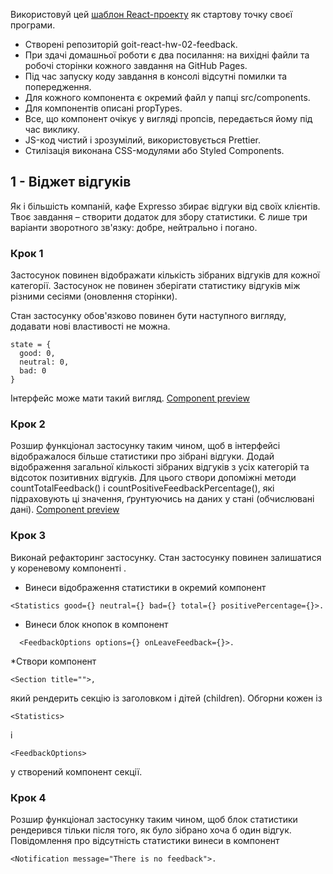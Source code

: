 Використовуй цей [шаблон React-проекту](https://github.com/goitacademy/react-homework-template#readme) як стартову точку своєї програми.

* Створені репозиторій
  goit-react-hw-02-feedback.
* При здачі домашньої роботи є два посилання: на вихідні файли та робочі сторінки кожного завдання на GitHub Pages.
* Під час запуску коду завдання в консолі відсутні помилки та попередження.
* Для кожного компонента є окремий файл у папці src/components.
* Для компонентів описані propTypes.
* Все, що компонент очікує у вигляді пропсів, передається йому під час виклику.
* JS-код чистий і зрозумілий, використовується Prettier.
* Стилізація виконана CSS-модулями або Styled Components.
## 1 - Віджет відгуків
Як і більшість компаній, кафе Expresso збирає відгуки від своїх клієнтів. Твоє завдання – створити додаток для збору статистики. Є лише три варіанти зворотного зв'язку: добре, нейтрально і погано.

### Крок 1
Застосунок повинен відображати кількість зібраних відгуків для кожної категорії. Застосунок не повинен зберігати статистику відгуків між різними сесіями (оновлення сторінки).

Стан застосунку обов'язково повинен бути наступного вигляду, додавати нові властивості не можна.

```
state = {
  good: 0,
  neutral: 0,
  bad: 0
}
```

Інтерфейс може мати такий вигляд.
[Component preview](https://textbook.edu.goit.global/lms-react-homework/v1/uk/img/hw-02/feedback/step-1.png)


### Крок 2
Розшир функціонал застосунку таким чином, щоб в інтерфейсі відображалося більше статистики про зібрані відгуки. Додай відображення загальної кількості зібраних відгуків з усіх категорій та відсоток позитивних відгуків. Для цього створи допоміжні методи countTotalFeedback() і countPositiveFeedbackPercentage(), які підраховують ці значення, ґрунтуючись на даних у стані (обчислювані дані).
[Component preview](https://textbook.edu.goit.global/lms-react-homework/v1/uk/img/hw-02/feedback/step-2.png)
### Крок 3
Виконай рефакторинг застосунку. Стан застосунку повинен залишатися у кореневому компоненті <App>.

* Винеси відображення статистики в окремий компонент 
```
<Statistics good={} neutral={} bad={} total={} positivePercentage={}>.
```
* Винеси блок кнопок в компонент 
```
  <FeedbackOptions options={} onLeaveFeedback={}>.
```
*Створи компонент 
```
<Section title="">,
``` 
який рендерить секцію із заголовком і дітей (children). Обгорни кожен із 
```
<Statistics>
```
 і 
 ```
 <FeedbackOptions>
 ```
  у створений компонент секції.

### Крок 4

Розшир функціонал застосунку таким чином, щоб блок статистики рендерився тільки після того, як було зібрано хоча б один відгук. Повідомлення про відсутність статистики винеси в компонент 
```
<Notification message="There is no feedback">.
```


